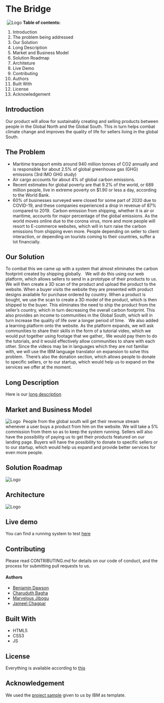 # The Bridge
​
![Logo](https://i.postimg.cc/HLzkR4Hg/The-Bridge.png "The Bridge Logo")
**Table of contents:**
1. Introduction
2. The problem being addressed
3. Our Solution
4. Long Description
5. Market and Business Model
6. Solution Roadmap
7. Architeture
8. Live Demo
9. Contributing
10. Authors
11. Built With
12. License
13. Acknowledgement
​
## Introduction
Our product will allow for sustainably creating and selling products between people in the Global North and the Global South. This in turn helps combat climate change and improves the quality of life for sellers living in the global South.
​
## The Problem
- Maritime transport emits around 940 million tonnes of CO2 annually and is responsible for about 2.5% of global greenhouse gas (GHG) emissions (3rd IMO GHG study)
- Air cargo accounts for about 4% of global carbon emissions. 
- Recent estimates for global poverty are that 9.2% of the world, or 689 million people, live in extreme poverty on $1.90 or less a day, according to the World Bank.
- 60% of businesses surveyed were closed for some part of 2020 due to COVID-19, and these companies experienced a drop in revenue of 87% compared to 2019.
​
Carbon emission from shipping, whether it is air or maritime, accounts for major percentage of the global emissions. As the world moves online due to the corona virus, more and more people will resort to E-commerce websites, which will in turn raise the carbon emissions from shipping even more. People depending on seller to client interaction, or depending on tourists coming to their countries, suffer a lot financially. 
​
## Our Solution
 To combat this we came up with a system that almost eliminates the carbon footprint created by shipping globally.
​
​
We will do this using our web platform, which allows sellers to send in a prototype of their products to us. We will then create a 3D scan of the product and upload the product to the website. When a buyer  visits the website they are presented with product designs available for purchase ordered by country. When a product is bought, we use the scan to create a 3D model of the product, which is then shipped to the buyer. This eliminates the need to ship the product from the seller’s country, which in turn decreasing the overall carbon footprint. This also provides an income to communities in the Global South, which will in turn increase the quality of life over a longer period of time.
​
​
We also added a learning platform onto the website. As the platform expands, we will ask communities to share their skills in the form of a tutorial video, which we would put together using footage that we gather,. We would pay them to do the tutorials, and it would effectively allow communities to share with each other. Since the videos may be in languages which they are not familiar with, we will use the IBM language translator on expansion to solve this problem.
​
There’s also the donation section, which allows people to donate to specific sellers, or to our startup, which would help us to expand on the services we offer at the moment.
​
## Long Description
Here is our [long description](https://docs.google.com/document/d/1hVdN7qtD8eDZFbDeAEbjScFkVSK6vge1zHtIaZfLjIo/edit?usp=sharing)
## Market and Business Model
![Logo](https://i.postimg.cc/nLGynpd8/Capture.png "Business Model")
​
People from the global south will get their revenue stream whenever a user buys a product from him on the website. We will take a 5% commission from them so as to keep the system running. Sellers will also have the possibility of paying us to get their products featured on our landing page. Buyers will have the possibility to donate to specific sellers or to our startup, which would help us expand and provide better services for even more people.
​
## Solution Roadmap
![Logo](https://i.postimg.cc/yYfX45hf/roadmap.png "Solution Roadmap")
​
## Architecture
![Logo](https://i.postimg.cc/k4mqJTNZ/architecture.png "Architecture")
​
## Live demo
You can find a running system to test [here](https://the-bridge.eu-gb.mybluemix.net)
​
## Contributing
Please read CONTRIBUTING.md for details on our code of conduct, and the process for submitting pull requests to us.
​
#### Authors
- [Benjamin Dawson](https://www.linkedin.com/in/ben-dawson-558463214/)
- [Charuduth Bagha](https://www.linkedin.com/in/bagha-charuduth-050262177/)
- [Marvelous Jibogu](https://www.linkedin.com/in/marvelous-jibogu-728711214/)
- [Jameel Chagpar](https://www.linkedin.com/in/jameel-chagpar-094996182/)
​
## Built With
- HTML5
- CSS3
- JS
​
## License
Everything is available according to [this](https://commonsclause.com/)
​
## Acknowledgement
We used the [project sample](https://github.com/Call-for-Code/Project-Sample#contributing) given to us by IBM as template.